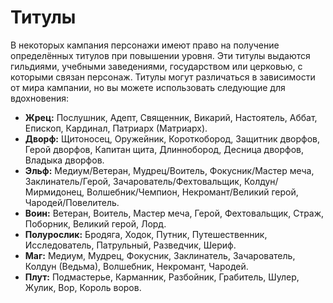 # Титулы

В некоторых кампания персонажи имеют право на получение определённых титулов при повышении уровня. Эти титулы выдаются гильдиями, учебными заведениями, государством или церковью, с которыми связан персонаж. Титулы могут различаться в зависимости от мира кампании, но вы можете использовать следующие для вдохновения:

- **Жрец:** Послушник, Адепт, Священник, Викарий, Настоятель, Аббат, Епископ, Кардинал, Патриарх (Матриарх).
- **Дворф:** Щитоносец, Оружейник, Короткобород, Защитник дворфов, Герой дворфов, Капитан щита, Длиннобород, Десница дворфов, Владыка дворфов.
- **Эльф:** Медиум/Ветеран, Мудрец/Воитель, Фокусник/Мастер меча, Заклинатель/Герой, Зачарователь/Фехтовальщик, Колдун/Мирмидонец, Волшебник/Чемпион, Некромант/Великий герой, Чародей/Повелитель.
- **Воин:** Ветеран, Воитель, Мастер меча, Герой, Фехтовальщик, Страж, Поборник, Великий герой, Лорд.
- **Полурослик:** Бродяга, Ходок, Путник, Путешественник, Исследователь, Патрульный, Разведчик, Шериф.
- **Маг:** Медиум, Мудрец, Фокусник, Заклинатель, Зачарователь, Колдун (Ведьма), Волшебник, Некромант, Чародей.
- **Плут:** Подмастерье, Карманник, Разбойник, Грабитель, Шулер, Жулик, Вор, Король воров.
